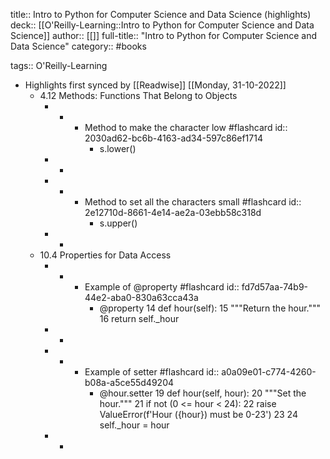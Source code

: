 title:: Intro to Python for Computer Science and Data Science (highlights)
deck:: [[O'Reilly-Learning::Intro to Python for Computer Science and Data Science]]
author:: [[]]
full-title:: "Intro to Python for Computer Science and Data Science"
category:: #books

tags:: O'Reilly-Learning

- Highlights first synced by [[Readwise]] [[Monday, 31-10-2022]]
	- 4.12 Methods: Functions That Belong to Objects
		- -
			- Method to make the character low #flashcard
			  id:: 2030ad62-bc6b-4163-ad34-597c86ef1714
				- s.lower()
		- -
		- -
			- Method to set all the characters small #flashcard
			  id:: 2e12710d-8661-4e14-ae2a-03ebb58c318d
				- s.upper()
		- -
	- 10.4 Properties for Data Access
		- -
			- Example of @property #flashcard
			  id:: fd7d57aa-74b9-44e2-aba0-830a63cca43a
				- @property
				  14 def hour(self):
				  15     """Return the hour."""
				  16     return self._hour
		- -
		- -
			- Example of setter #flashcard
			  id:: a0a09e01-c774-4260-b08a-a5ce55d49204
				- @hour.setter
				  19 def hour(self, hour):
				  20     """Set the hour."""
				  21     if not (0 <= hour < 24):
				  22         raise ValueError(f'Hour ({hour}) must be 0-23')
				  23
				  24     self._hour = hour
		- -